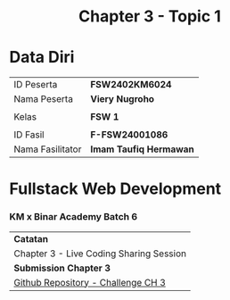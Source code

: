 <h1 align="center">
  Chapter 3 - Topic 1
</h1>

# Data Diri

|  |  |
|--|--|
| ID Peserta | **FSW2402KM6024** |
| Nama Peserta | **Viery Nugroho** |
|  |  |
| Kelas | **FSW 1** |
|  |  |
| ID Fasil | **F-FSW24001086** |
| Nama Fasilitator | **Imam Taufiq Hermawan** |

# Fullstack Web Development
### KM x Binar Academy Batch 6
|  |
|--|
| **Catatan** |
| Chapter 3 - Live Coding Sharing Session |
| **Submission Chapter 3** |  
[Github Repository - Challenge CH 3](https://github.com/vierynugroho/f-fsw24001086-km6-vie-restfulAPI-ch3)|
